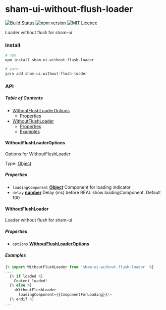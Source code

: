 # sham-ui-without-flush-loader

[![Build Status](https://travis-ci.com/sham-ui/sham-ui-without-flush-loader.svg?branch=master)](https://travis-ci.com/sham-ui/sham-ui-without-flush-loader)
[![npm version](https://badge.fury.io/js/sham-ui-without-flush-loader.svg)](https://badge.fury.io/js/sham-ui-without-flush-loader)
[![MIT Licence](https://badges.frapsoft.com/os/mit/mit.svg?v=103)](https://opensource.org/licenses/mit-license.php)

Loader without flush for sham-ui

### Install

```bash
# npm
npm install sham-ui-without-flush-loader
```

```bash
# yarn
yarn add sham-ui-without-flush-loader
```

### API

<!-- Generated by documentation.js. Update this documentation by updating the source code. -->

##### Table of Contents

-   [WithoutFlushLoaderOptions](#withoutflushloaderoptions)
    -   [Properties](#properties)
-   [WithoutFlushLoader](#withoutflushloader)
    -   [Properties](#properties-1)
    -   [Examples](#examples)

#### WithoutFlushLoaderOptions

Options for WithoutFlushLoader

Type: [Object](https://developer.mozilla.org/docs/Web/JavaScript/Reference/Global_Objects/Object)

##### Properties

-   `loadingComponent` **[Object](https://developer.mozilla.org/docs/Web/JavaScript/Reference/Global_Objects/Object)** Component for loading indicator
-   `delay` **[number](https://developer.mozilla.org/docs/Web/JavaScript/Reference/Global_Objects/Number)** Delay (ms) before REAL show loadingComponent. Default 100

#### WithoutFlushLoader

Loader without flush for sham-ui

##### Properties

-   `options` **[WithoutFlushLoaderOptions](#withoutflushloaderoptions)** 

##### Examples

```javascript
{% import WithoutFlushLoader from 'sham-ui-without-flush-loader' %}
...
  {% if loaded %}
    Content loaded!
  {% else %}
    <WithoutFlushLoader
      loadingComponent={{ComponentForLoading}}/>
  {% endif %}
...
```

